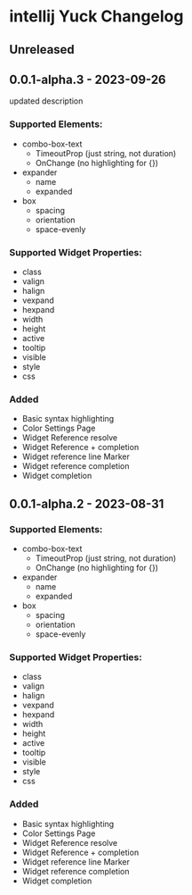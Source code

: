 # intellij Yuck Changelog

## Unreleased

## 0.0.1-alpha.3 - 2023-09-26

updated description

### Supported Elements:

- combo-box-text
  - TimeoutProp (just string, not duration)
  - OnChange (no highlighting for {})
- expander
  - name
  - expanded
- box
  - spacing
  - orientation
  - space-evenly

### Supported Widget Properties:

- class
- valign
- halign
- vexpand
- hexpand
- width
- height
- active
- tooltip
- visible
- style
- css

### Added

- Basic syntax highlighting
- Color Settings Page
- Widget Reference resolve
- Widget Reference +  completion
- Widget reference line Marker
- Widget reference completion
- Widget completion

## 0.0.1-alpha.2 - 2023-08-31

### Supported Elements:

- combo-box-text
  - TimeoutProp (just string, not duration)
  - OnChange (no highlighting for {})
- expander
  - name
  - expanded
- box
  - spacing
  - orientation
  - space-evenly

### Supported Widget Properties:

- class
- valign
- halign
- vexpand
- hexpand
- width
- height
- active
- tooltip
- visible
- style
- css

### Added

- Basic syntax highlighting
- Color Settings Page
- Widget Reference resolve
- Widget Reference +  completion
- Widget reference line Marker
- Widget reference completion
- Widget completion
